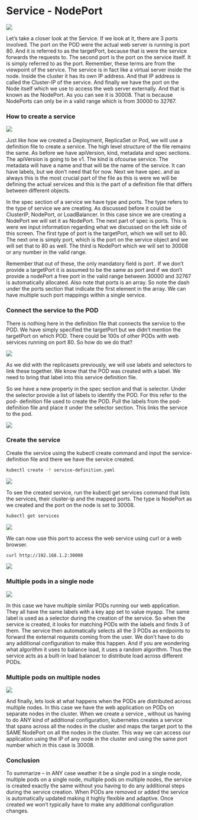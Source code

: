 # Service - NodePort

<img src="./images/node-port-01.JPG" />

Let’s take a closer look at the Service. If we look at it, there are 3 ports involved. The port on the POD were the actual web server is running is port 80. And it is referred to as the targetPort, because that is were the service forwards the requests to. The second port is the port on the service itself. It is simply referred to as the port.
Remember, these terms are from the viewpoint of the service. The service is in fact like a virtual server inside the node. Inside the cluster it has its own IP address. And that IP address is called the Cluster-IP of the service. And finally we have the port on the Node itself which we use to access the web server externally. And that is known as the NodePort. As you can see it is 30008. That is because NodePorts can only be in a valid range which is from 30000 to 32767.

### How to create a service 

<img src="./images/node-port-02.JPG" />

Just like how we created a Deployment, ReplicaSet or Pod, we will use a definition file to create a service.
The high level structure of the file remains the same. As before we have apiVersion, kind, metadata and spec sections. The apiVersion is going to be v1. The kind is ofcourse service. The metadata will have a name and that will be the name of the service. It can have labels, but we don’t need that for now. Next we have spec. and as always this is the most crucial part of the file as this is were we will be defining the actual services and this is the part of a definition file that differs between different objects.

In the spec section of a service we have type and ports. The type refers to the type of service we are creating. As discussed before it could be ClusterIP, NodePort, or LoadBalancer. In this case since we are creating a NodePort we will set it as NodePort. The next part of spec is ports. This is were we input information regarding what we discussed on the left side of this screen. The first type of port is the targetPort, which we will set to 80. The next one is simply port, which is the port on the service object and we will set that to 80 as well. The third is NodePort which we will set to 30008 or any number in the valid range.

Remember that out of these, the only mandatory field is port . If we don’t provide a targetPort it is assumed to be the same as port and if we don’t provide a nodePort a free port in the valid range between 30000 and 32767 is automatically allocated. Also note that ports is an array. So note the dash under the ports section that indicate the first element in the array.
We can have multiple such port mappings within a single service.

### Connect the service to the POD

There is nothing here in the definition file that connects the service to the POD. We have simply specified the targetPort but we didn’t mention the targetPort on which POD. There could be 100s of other PODs with web services running on port 80. So how do we do that?

<img src="./images/node-port-03.JPG" />

As we did with the replicasets previously, we will use labels and selectors to link these together. We know that the POD was created with a label. We need to bring that label into this service definition file.

So we have a new property in the spec section and that is selector. Under the selector provide a list of labels to identify the POD. For this refer to the pod- definition file used to create the POD. Pull the labels from the pod-definition file and place it under the selector section. This links the service to the pod.

<img src="./images/node-port-04.JPG" />

### Create the service 
Create the service using the kubectl create command and input the service-definition file and there we have the service created.

```bash
kubectl create -f service-definition.yaml
```

<img src="./images/node-port-05.JPG" />


To see the created service, run the kubectl get services command that lists the services, their cluster-ip and the mapped ports. The type is NodePort as we created and the port on the node is set to 30008. 

```bash
kubectl get services
```

<img src="./images/node-port-06.JPG" />


We can now use this port to access the web service using curl or a web browser.

```bash
curl http://192.168.1.2:30008
```

<img src="./images/node-port-07.JPG" />


### Multiple pods in a single node

<img src="./images/node-port-08.JPG" />


In this case we have multiple similar PODs running our web application. They all have the same labels with a key app set to value myapp. The same label is used as a selector during the creation of the service. So when the service is created, it looks for matching PODs with the labels and finds 3 of them. The service then automatically selects all the 3 PODs as endpoints to forward the external requests coming from the user. We don’t have to do any additional configuration to make this happen. And if you are wondering what algorithm it uses to balance load, it uses a random algorithm. Thus the service acts as a built-in load balancer to distribute load across different PODs.

### Multiple pods on multiple nodes

<img src="./images/node-port-09.JPG" />


And finally, lets look at what happens when the PODs are distributed across multiple nodes. In this case we have the web application on PODs on separate nodes in the cluster. When we create a service , without us having to do ANY kind of additional configuration, kubernetes creates a service that spans across all the nodes in the cluster and maps the target port to the SAME NodePort on all the nodes in the cluster. This way we can access our application using the IP of any node in the cluster and using the same port number which in this case is 30008.

### Conclusion

To summarize – in ANY case weather it be a single pod in a single node, multiple pods on a single node, multiple pods on multiple nodes, the service is created exactly the same without you having to do any additional steps during the service creation. When PODs are removed or added the service is automatically updated making it highly flexible and adaptive. Once created we won’t typically have to make any additional configuration changes.